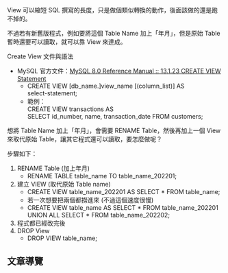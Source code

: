 View 可以縮短 SQL 撰寫的長度，只是做個類似轉換的動作，後面該做的還是跑不掉的。

不過若有新舊版程式，例如要將這個 Table Name 加上「年月」，但是原始 Table 暫時還要可以讀取，就可以靠 View 來達成。

Create View 文件與語法

-   MySQL 官方文件：[MySQL 8.0 Reference Manual :: 13.1.23 CREATE VIEW Statement](https://dev.mysql.com/doc/refman/8.0/en/create-view.html)
    -   CREATE VIEW \[db\_name.\]view\_name \[(column\_list)\] AS  
        select-statement;
    -   範例：  
        CREATE VIEW transactions AS  
        SELECT id\_number, name, transaction\_date FROM customers;

想將 Table Name 加上「年月」，會需要 RENAME Table，然後再加上一個 View 來取代原始 Table，讓其它程式還可以讀取，要怎麼做呢？

步驟如下：

1.  RENAME Table (加上年月)
    -   RENAME TABLE table\_name TO table\_name\_202201;
2.  建立 VIEW (取代原始 Table name)
    -   CREATE VIEW table\_name\_202201 AS SELECT \* FROM table\_name;
    -   若一次想要把兩個都撈進來 (不過這個速度很慢)
    -   CREATE VIEW table\_name AS SELECT \* FROM table\_name\_202201 UNION ALL SELECT \* FROM table\_name\_202202;
3.  程式都已經改完後
4.  DROP View
    -   DROP VIEW table\_name;

## 文章導覽